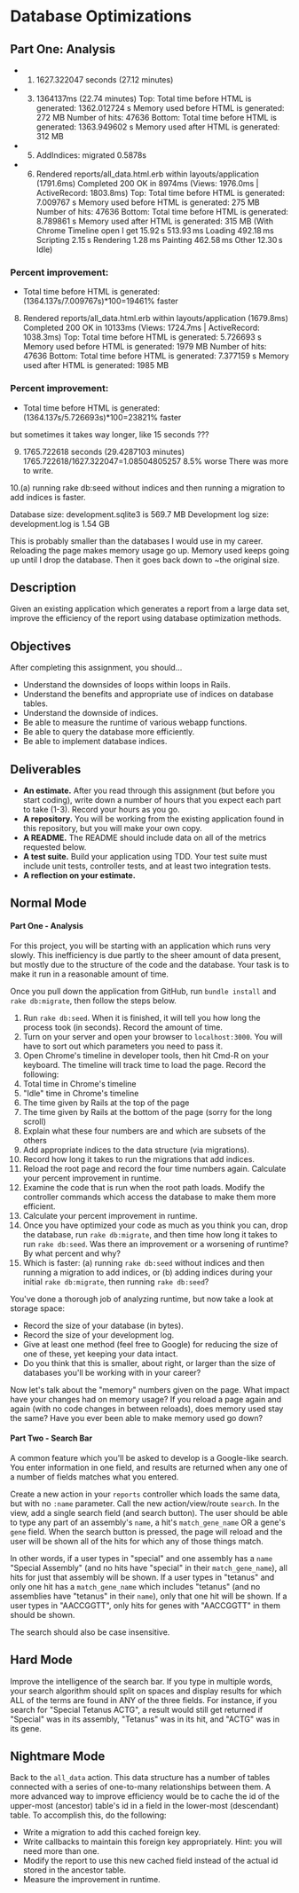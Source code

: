 # Database Optimizations

## Part One: Analysis

* 1. 1627.322047 seconds (27.12 minutes)
* 3. 1364137ms (22.74 minutes)
Top:
Total time before HTML is generated: 1362.012724 s
Memory used before HTML is generated: 272 MB
Number of hits: 47636
Bottom:
Total time before HTML is generated: 1363.949602 s
Memory used after HTML is generated: 312 MB
* 5. AddIndices: migrated 0.5878s
* 6. Rendered reports/all_data.html.erb within layouts/application (1791.6ms)
Completed 200 OK in 8974ms (Views: 1976.0ms | ActiveRecord: 1803.8ms)
Top:
Total time before HTML is generated: 7.009767 s
Memory used before HTML is generated: 275 MB
Number of hits: 47636
Bottom:
Total time before HTML is generated: 8.789861 s
Memory used after HTML is generated: 315 MB
(With Chrome Timeline open I get 15.92 s
513.93 ms Loading
492.18 ms Scripting
2.15 s Rendering
1.28 ms Painting
462.58 ms Other
12.30 s Idle)

### Percent improvement:

* Total time before HTML is generated:
(1364.137s/7.009767s)*100=19461% faster

8. Rendered reports/all_data.html.erb within layouts/application (1679.8ms)
Completed 200 OK in 10133ms (Views: 1724.7ms | ActiveRecord: 1038.3ms)
Top:
Total time before HTML is generated: 5.726693 s
Memory used before HTML is generated: 1979 MB
Number of hits: 47636
Bottom:
Total time before HTML is generated: 7.377159 s
Memory used after HTML is generated: 1985 MB

### Percent improvement:

* Total time before HTML is generated:
(1364.137s/5.726693s)*100=23821% faster

but sometimes it takes way longer, like 15 seconds ???

9. 1765.722618 seconds (29.4287103 minutes)
1765.722618/1627.322047=1.08504805257
8.5% worse
There was more to write.

10.(a) running rake db:seed without indices and then running a migration to add indices is faster.

Database size:
development.sqlite3 is 569.7 MB
Development log size:
development.log is 1.54 GB

This is probably smaller than the databases I would use in my career.
Reloading the page makes memory usage go up. Memory used keeps going up until I drop the database. Then it goes back down to ~the original size.



## Description

Given an existing application which generates a report from a large data set, improve the efficiency of the report using database optimization methods.

## Objectives

After completing this assignment, you should...

* Understand the downsides of loops within loops in Rails.
* Understand the benefits and appropriate use of indices on database tables.
* Understand the downside of indices.
* Be able to measure the runtime of various webapp functions.
* Be able to query the database more efficiently.
* Be able to implement database indices.

## Deliverables

* **An estimate.**  After you read through this assignment (but before you start coding), write down a number of hours that you expect each part to take (1-3).  Record your hours as you go.
* **A repository.** You will be working from the existing application found in this repository, but you will make your own copy.
* **A README.** The README should include data on all of the metrics requested below.
* **A test suite.** Build your application using TDD.  Your test suite must include unit tests, controller tests, and at least two integration tests.
* **A reflection on your estimate.**

## Normal Mode

#### Part One - Analysis

For this project, you will be starting with an application which runs very slowly.  This inefficiency is due partly to the sheer amount of data present, but mostly due to the structure of the code and the database.  Your task is to make it run in a reasonable amount of time.

Once you pull down the application from GitHub, run `bundle install` and `rake db:migrate`, then follow the steps below.

1. Run `rake db:seed`.  When it is finished, it will tell you how long the process took (in seconds).  Record the amount of time.
1. Turn on your server and open your browser to `localhost:3000`.  You will have to sort out which parameters you need to pass it.
1. Open Chrome's timeline in developer tools, then hit Cmd-R on your keyboard.  The timeline will track time to load the page.  Record the following:
  1. Total time in Chrome's timeline
  1. "Idle" time in Chrome's timeline
  1. The time given by Rails at the top of the page
  1. The time given by Rails at the bottom of the page (sorry for the long scroll)
  1. Explain what these four numbers are and which are subsets of the others
1. Add appropriate indices to the data structure (via migrations).
1. Record how long it takes to run the migrations that add indices.
1. Reload the root page and record the four time numbers again.  Calculate your percent improvement in runtime.
1. Examine the code that is run when the root path loads.  Modify the controller commands which access the database to make them more efficient.
1. Calculate your percent improvement in runtime.
1. Once you have optimized your code as much as you think you can, drop the database, run `rake db:migrate`, and then time how long it takes to run `rake db:seed`.  Was there an improvement or a worsening of runtime?  By what percent and why?
1. Which is faster: (a) running `rake db:seed` without indices and then running a migration to add indices, or (b) adding indices during your initial `rake db:migrate`, then running `rake db:seed`?

You've done a thorough job of analyzing runtime, but now take a look at storage space:

* Record the size of your database (in bytes).
* Record the size of your development log.
* Give at least one method (feel free to Google) for reducing the size of one of these, yet keeping your data intact.
* Do you think that this is smaller, about right, or larger than the size of databases you'll be working with in your career?

Now let's talk about the "memory" numbers given on the page.  What impact have your changes had on memory usage?  If you reload a page again and again (with no code changes in between reloads), does memory used stay the same?  Have you ever been able to make memory used go down?

#### Part Two - Search Bar

A common feature which you'll be asked to develop is a Google-like search.  You enter information in one field, and results are returned when any one of a number of fields matches what you entered.

Create a new action in your `reports` controller which loads the same data, but with no `:name` parameter.  Call the new action/view/route `search`.  In the view, add a single search field (and search button).  The user should be able to type any part of an assembly's `name`, a hit's `match_gene_name` OR a gene's `gene` field.  When the search button is pressed, the page will reload and the user will be shown all of the hits for which any of those things match.

In other words, if a user types in "special" and one assembly has a `name` "Special Assembly" (and no hits have "special" in their `match_gene_name`), all hits for just that assembly will be shown.  If a user types in "tetanus" and only one hit has a `match_gene_name` which includes "tetanus" (and no assemblies have "tetanus" in their `name`), only that one hit will be shown.  If a user types in "AACCGGTT", only hits for genes with "AACCGGTT" in them should be shown.

The search should also be case insensitive.

## Hard Mode

Improve the intelligence of the search bar.  If you type in multiple words, your search algorithm should split on spaces and display results for which ALL of the terms are found in ANY of the three fields.  For instance, if you search for "Special Tetanus ACTG", a result would still get returned if "Special" was in its assembly, "Tetanus" was in its hit, and "ACTG" was in its gene.

## Nightmare Mode

Back to the `all_data` action.  This data structure has a number of tables connected with a series of one-to-many relationships between them.  A more advanced way to improve efficiency would be to cache the id of the upper-most (ancestor) table's id in a field in the lower-most (descendant) table.  To accomplish this, do the following:

* Write a migration to add this cached foreign key.
* Write callbacks to maintain this foreign key appropriately.  Hint: you will need more than one.
* Modify the report to use this new cached field instead of the actual id stored in the ancestor table.
* Measure the improvement in runtime.
